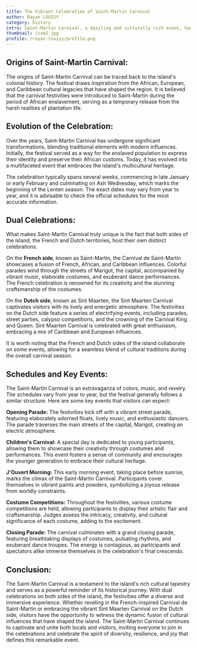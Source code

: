 ```yaml
---
title: The Vibrant Celebration of Saint-Martin Carnival
author: Rayan LOUISY
category: history
intro: Saint-Martin Carnival, a dazzling and culturally rich event, has become an integral part of the island's identity. This vibrant celebration, deeply rooted in history, showcases the fusion of diverse cultural influences. With its captivating origins, evolving traditions, and unique dual celebrations on both sides of the island, the Saint-Martin Carnival offers an immersive experience that enchants both locals and visitors alike.
thumbnail: /sxm2.jpg
profile: /rayan-louisy/profile.png
---
```


## Origins of Saint-Martin Carnival:

The origins of Saint-Martin Carnival can be traced back to the island's colonial history. The festival draws inspiration from the African, European, and Caribbean cultural legacies that have shaped the region. It is believed that the carnival festivities were introduced to Saint-Martin during the period of African enslavement, serving as a temporary release from the harsh realities of plantation life.

## Evolution of the Celebration:

Over the years, Saint-Martin Carnival has undergone significant transformations, blending traditional elements with modern influences. Initially, the festival served as a way for the enslaved population to express their identity and preserve their African customs. Today, it has evolved into a multifaceted event that embraces the island's multicultural heritage.

The celebration typically spans several weeks, commencing in late January or early February and culminating on Ash Wednesday, which marks the beginning of the Lenten season. The exact dates may vary from year to year, and it is advisable to check the official schedules for the most accurate information.

## Dual Celebrations:

What makes Saint-Martin Carnival truly unique is the fact that both sides of the island, the French and Dutch territories, host their own distinct celebrations.

On the **French side**, known as Saint-Martin, the Carnival de Saint-Martin showcases a fusion of French, African, and Caribbean influences. Colorful parades wind through the streets of Marigot, the capital, accompanied by vibrant music, elaborate costumes, and exuberant dance performances. The French celebration is renowned for its creativity and the stunning craftsmanship of the costumes.

On the **Dutch side**, known as Sint Maarten, the Sint Maarten Carnival captivates visitors with its lively and energetic atmosphere. The festivities on the Dutch side feature a series of electrifying events, including parades, street parties, calypso competitions, and the crowning of the Carnival King and Queen. Sint Maarten Carnival is celebrated with great enthusiasm, embracing a mix of Caribbean and European influences.

It is worth noting that the French and Dutch sides of the island collaborate on some events, allowing for a seamless blend of cultural traditions during the overall carnival season.

## Schedules and Key Events:

The Saint-Martin Carnival is an extravaganza of colors, music, and revelry. The schedules vary from year to year, but the festival generally follows a similar structure. Here are some key events that visitors can expect:

**Opening Parade:** The festivities kick off with a vibrant street parade, featuring elaborately adorned floats, lively music, and enthusiastic dancers. The parade traverses the main streets of the capital, Marigot, creating an electric atmosphere.

**Children's Carnival:** A special day is dedicated to young participants, allowing them to showcase their creativity through costumes and performances. This event fosters a sense of community and encourages the younger generation to embrace their cultural heritage.

**J'Ouvert Morning:** This early morning event, taking place before sunrise, marks the climax of the Saint-Martin Carnival. Participants cover themselves in vibrant paints and powders, symbolizing a joyous release from worldly constraints.

**Costume Competitions:** Throughout the festivities, various costume competitions are held, allowing participants to display their artistic flair and craftsmanship. Judges assess the intricacy, creativity, and cultural significance of each costume, adding to the excitement.

**Closing Parade:** The carnival culminates with a grand closing parade, featuring breathtaking displays of costumes, pulsating rhythms, and exuberant dance troupes. The energy is contagious, as participants and spectators alike immerse themselves in the celebration's final crescendo.

## Conclusion:

The Saint-Martin Carnival is a testament to the island's rich cultural tapestry and serves as a powerful reminder of its historical journey. With dual celebrations on both sides of the island, the festivities offer a diverse and immersive experience. Whether reveling in the French-inspired Carnival de Saint-Martin or embracing the vibrant Sint Maarten Carnival on the Dutch side, visitors have the opportunity to witness the dynamic fusion of cultural influences that have shaped the island. The Saint-Martin Carnival continues to captivate and unite both locals and visitors, inviting everyone to join in the celebrations and celebrate the spirit of diversity, resilience, and joy that defines this remarkable event.

